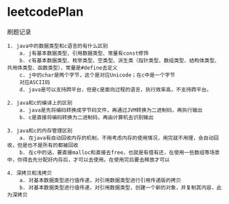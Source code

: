 # leetcodePlan
刷题记录

	1. java中的数据类型和c语言的有什么区别
		a. j有基本数据类型、引用数据类型、常量有const修饰
		b. c有基本数据类型、枚举类型、空类型、派生类（指针类型、数组类型、结构体类型、共用体类型、函数类型），常量是#define去定义
		c. j中的char是两个字节，这个是对应Unicode；在c中是一个字节
		对应ASCII码
		d. java是可以支持跨平台，但是c是面向过程的语言，执行效率高，不支持跨平台。
		
	2. java和c的编译上的区别
		a. java是先将编码转换成字节码文件，再通过JVM转换为二进制码，再执行输出
		b. c是直接将编码转换为二进制码，再由计算机去识别输出
		
	3. java和c的内存管理区别
		a. 在java有自动回收内存的机制，不用考虑内存的使用情况，用完就不用理，会自动回收，但是也不是所有的都被回收
		b. 在c中的话，要直接malloc和直接去free，也就是有借有还，在使用一些数组等场景中，你得去先分配好内存后，才可以去使用。在使用完后要去释放才可以
		
	4. 深拷贝和浅拷贝
		a. 对基本数据类型进行值传递，对引用数据类型进行引用传递版的拷贝
		b. 对基本数据类型进行值传递，对引用数据类型，创建一个新的对象，并复制其内容，此为深拷贝
